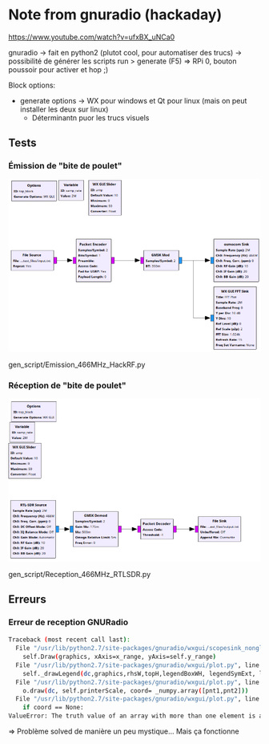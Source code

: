 # Note from gnuradio (hackaday)

https://www.youtube.com/watch?v=ufxBX_uNCa0

gnuradio -> fait en python2 (plutot cool, pour automatiser des trucs)
         -> possibilité de générer les scripts run > generate (F5)
             => RPi 0, bouton poussoir pour activer et hop ;)

Block options:

* generate options -> WX pour windows et Qt pour linux (mais on peut installer les deux sur linux)
    * Déterminantn puor les trucs visuels


## Tests

### Émission de "bite de poulet"

![](img/emission.png)

gen_script/Emission_466MHz_HackRF.py  

### Réception de "bite de poulet"

![](img/reception.png)

gen_script/Reception_466MHz_RTLSDR.py

## Erreurs

### Erreur de reception GNURadio

```bash
Traceback (most recent call last):
  File "/usr/lib/python2.7/site-packages/gnuradio/wxgui/scopesink_nongl.py", line 533, in format_data
    self.Draw(graphics, xAxis=x_range, yAxis=self.y_range)
  File "/usr/lib/python2.7/site-packages/gnuradio/wxgui/plot.py", line 903, in Draw
    self._drawLegend(dc,graphics,rhsW,topH,legendBoxWH, legendSymExt, legendTextExt)
  File "/usr/lib/python2.7/site-packages/gnuradio/wxgui/plot.py", line 1206, in _drawLegend
    o.draw(dc, self.printerScale, coord= _numpy.array([pnt1,pnt2]))
  File "/usr/lib/python2.7/site-packages/gnuradio/wxgui/plot.py", line 211, in draw
    if coord == None:
ValueError: The truth value of an array with more than one element is ambiguous. Use a.any() or a.all()
```

=> Problème solved de manière un peu mystique... Mais ça fonctionne
